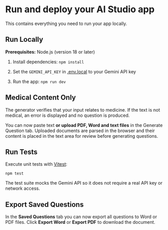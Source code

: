 # Run and deploy your AI Studio app

This contains everything you need to run your app locally.

## Run Locally

**Prerequisites:**  Node.js (version 18 or later)


1. Install dependencies:
   `npm install`
2. Set the `GEMINI_API_KEY` in [.env.local](.env.local) to your Gemini API key

3. Run the app:
  `npm run dev`

## Medical Content Only

The generator verifies that your input relates to medicine. If the text is not medical, an error is displayed and no question is produced.

You can now paste text **or upload PDF, Word and text files** in the Generate Question tab. Uploaded documents are parsed in the browser and their content is placed in the text area for review before generating questions.

## Run Tests

Execute unit tests with [Vitest](https://vitest.dev/):

```
npm test
```

The test suite mocks the Gemini API so it does not require a real API key or network access.

## Export Saved Questions

In the **Saved Questions** tab you can now export all questions to Word or PDF files.
Click **Export Word** or **Export PDF** to download the document.
